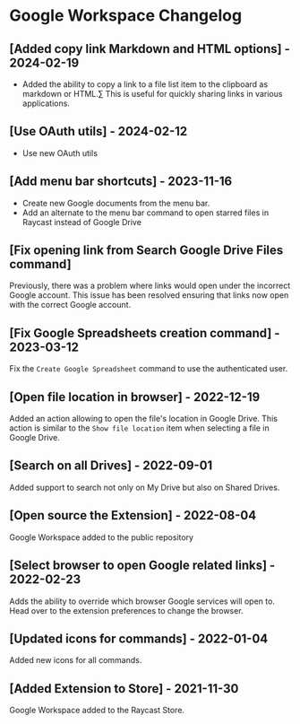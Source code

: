# Google Workspace Changelog

## [Added copy link Markdown and HTML options] - 2024-02-19
- Added the ability to copy a link to a file list item to the clipboard as markdown or HTML.∑ This is useful for quickly sharing links in various applications.

## [Use OAuth utils] - 2024-02-12

- Use new OAuth utils

## [Add menu bar shortcuts] - 2023-11-16

- Create new Google documents from the menu bar.
- Add an alternate to the menu bar command to open starred files in Raycast instead of Google Drive

## [Fix opening link from Search Google Drive Files command]

Previously, there was a problem where links would open under the incorrect Google account. This issue has been resolved ensuring that links now open with the correct Google account.

## [Fix Google Spreadsheets creation command] - 2023-03-12

Fix the `Create Google Spreadsheet` command to use the authenticated user.

## [Open file location in browser] - 2022-12-19

Added an action allowing to open the file's location in Google Drive. This action is similar to the `Show file location` item when selecting a file in Google Drive.

## [Search on all Drives] - 2022-09-01

Added support to search not only on My Drive but also on Shared Drives.

## [Open source the Extension] - 2022-08-04

Google Workspace added to the public repository

## [Select browser to open Google related links] - 2022-02-23

Adds the ability to override which browser Google services will open to. Head over to the extension preferences to change the browser.

## [Updated icons for commands] - 2022-01-04

Added new icons for all commands.

## [Added Extension to Store] - 2021-11-30

Google Workspace added to the Raycast Store.
